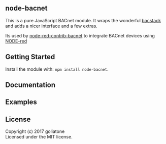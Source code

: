 ## node-bacnet

This is a pure JavaScript BACnet module. It wraps the wonderful [bacstack][bacstack] and adds a nicer interface and a few extras.

Its used by [node-red-contrib-bacnet][node-red-contrib-bacnet] to integrate BACnet devices using [NODE-red][node-red]

## Getting Started
Install the module with: `npm install node-bacnet`.

## Documentation

## Examples

## License
Copyright (c) 2017 goliatone  
Licensed under the MIT license.

[bacstack]: https://www.npmjs.com/package/bacstack
[node-red-contrib-bacnet]: https://github.com/goliatone/node-red-contrib-bacnet
[node-red]:http://nodered.org/
